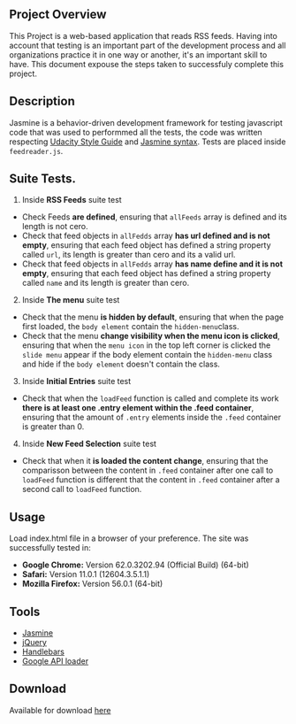 ## Project Overview

This Project is a web-based application that reads RSS feeds. Having into account that testing is an important part of the development process and all organizations practice it in one way or another, it's an important skill to have. This document expouse the steps taken to successfuly complete this project.


## Description

Jasmine is a behavior-driven development framework for testing javascript code that was used to performmed all the tests, the code was written respecting [Udacity Style Guide](http://udacity.github.io/frontend-nanodegree-styleguide/javascript.html) and [Jasmine syntax](https://jasmine.github.io/2.1/introduction). Tests are placed inside `feedreader.js`. 

## Suite Tests.

1.  Inside **RSS Feeds** suite test
* Check Feeds **are defined**, ensuring that `allFeeds` array is defined and its length is not cero.
* Check that feed objects in `allFedds` array **has url defined and is not empty**, ensuring that each feed object has defined a string property called `url`, its length is greater than cero and its a valid url.
* Check that feed objects in `allFedds` array **has name define and it is not empty**, ensuring that each feed object has defined a string property called `name` and its length is greater than cero.

2. Inside **The menu** suite test
* Check that the menu **is hidden by default**, ensuring that when the page first loaded, the `body element` contain the `hidden-menu`class. 
* Check that the menu **change visibility when the menu icon is clicked**, ensuring that when the `menu icon` in the top left corner is clicked the `slide menu` appear if the body element contain the `hidden-menu` class and hide if the `body element` doesn't contain the class.

3. Inside **Initial Entries** suite test
* Check that when the `loadFeed` function is called and complete its work **there is at least one .entry element within the .feed container**, ensuring that the amount of `.entry` elements inside the `.feed` container is greater than 0.

4. Inside **New Feed Selection** suite test
* Check that when it **is loaded the content change**, ensuring that the comparisson between the content in `.feed` container after one call to `loadFeed` function is different that the content in `.feed` container after a second call to `loadFeed` function.

## Usage

Load index.html file in a browser of your preference. The site was successfully tested in:
* **Google Chrome:** Version 62.0.3202.94 (Official Build) (64-bit)
* **Safari:** Version 11.0.1 (12604.3.5.1.1)
* **Mozilla Firefox:** Version 56.0.1 (64-bit)

## Tools

* [Jasmine](https://jasmine.github.io/2.1/introduction)
* [jQuery](http://jquery.com/download/) 
* [Handlebars](http://handlebarsjs.com/installation.html) 
* [Google API loader](https://developers.google.com/loader/)

## Download

Available for download [here](https://github.com/yarogallo/frontend-nanodegree-feedreader.git) 